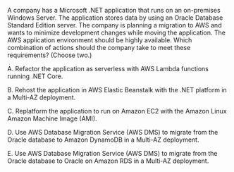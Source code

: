 A company has a Microsoft .NET application that runs on an on-premises Windows Server. The application stores data by using an Oracle Database Standard Edition server. The company is planning a migration to AWS and wants to minimize development changes while moving the application. The AWS application environment should be highly available. Which combination of actions should the company take to meet these requirements? (Choose two.) 

A. Refactor the application as serverless with AWS Lambda functions running .NET Core. 

B. Rehost the application in AWS Elastic Beanstalk with the .NET platform in a Multi-AZ deployment. 

C. Replatform the application to run on Amazon EC2 with the Amazon Linux Amazon Machine Image (AMI). 

D. Use AWS Database Migration Service (AWS DMS) to migrate from the Oracle database to Amazon DynamoDB in a Multi-AZ deployment. 

E. Use AWS Database Migration Service (AWS DMS) to migrate from the Oracle database to Oracle on Amazon RDS in a Multi-AZ deployment.